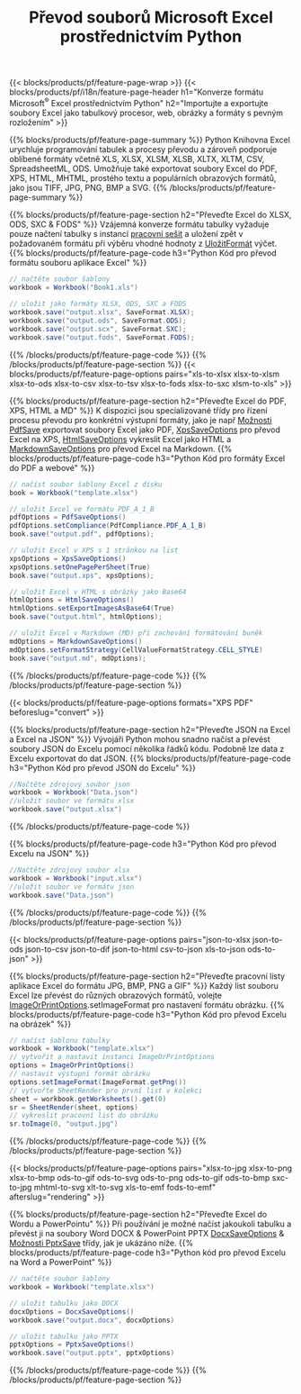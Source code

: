 ﻿---
title: Převod souborů Microsoft Excel prostřednictvím Python 
url: /cs/python/conversion/
description: Převeďte Excel XLS, XLSX, ODS, CSV do PDF, XPS, HTML, JPEG, HTML a mnoha dalších oblíbených formátů pomocí pouhých několika řádků kódu Python.
---
{{< blocks/products/pf/feature-page-wrap >}}
{{< blocks/products/pf/i18n/feature-page-header h1="Konverze formátu Microsoft<sup>&reg;</sup> Excel prostřednictvím Python" h2="Importujte a exportujte soubory Excel jako tabulkový procesor, web, obrázky a formáty s pevným rozložením" >}}

{{% blocks/products/pf/feature-page-summary %}}
Python Knihovna Excel urychluje programování tabulek a procesy převodu a zároveň podporuje oblíbené formáty včetně XLS, XLSX, XLSM, XLSB, XLTX, XLTM, CSV, SpreadsheetML, ODS. Umožňuje také exportovat soubory Excel do PDF, XPS, HTML, MHTML, prostého textu a populárních obrazových formátů, jako jsou TIFF, JPG, PNG, BMP a SVG.
{{% /blocks/products/pf/feature-page-summary %}}

{{% blocks/products/pf/feature-page-section h2="Převeďte Excel do XLSX, ODS, SXC & FODS" %}}
Vzájemná konverze formátu tabulky vyžaduje pouze načtení tabulky s instancí [pracovní sešit](https://reference.aspose.com/cells/python/asposecells.api/Workbook) a uložení zpět v požadovaném formátu při výběru vhodné hodnoty z [UložitFormát](https://reference.aspose.com/cells/python/asposecells.api/saveformat) výčet.
{{% blocks/products/pf/feature-page-code h3="Python Kód pro převod formátu souboru aplikace Excel" %}}

```cs
// načtěte soubor šablony
workbook = Workbook("Book1.xls")
  
// uložit jako formáty XLSX, ODS, SXC a FODS
workbook.save("output.xlsx", SaveFormat.XLSX);
workbook.save("output.ods", SaveFormat.ODS);
workbook.save("output.scx", SaveFormat.SXC);
workbook.save("output.fods", SaveFormat.FODS);

```
{{% /blocks/products/pf/feature-page-code %}}
{{% /blocks/products/pf/feature-page-section %}}
{{< blocks/products/pf/feature-page-options pairs="xls-to-xlsx xlsx-to-xlsm xlsx-to-ods xlsx-to-csv xlsx-to-tsv xlsx-to-fods xlsx-to-sxc xlsm-to-xls" >}}


{{% blocks/products/pf/feature-page-section h2="Převeďte Excel do PDF, XPS, HTML a MD" %}}
K dispozici jsou specializované třídy pro řízení procesu převodu pro konkrétní výstupní formáty, jako je např [Možnosti PdfSave](https://reference.aspose.com/cells/python/asposecells.api/PdfSaveOptions) exportovat soubory Excel jako PDF, [XpsSaveOptions](https://reference.aspose.com/cells/python/asposecells.api/XpsSaveOptions) pro převod Excel na XPS, [HtmlSaveOptions](https://reference.aspose.com/cells/python/asposecells.api/HtmlSaveOptions) vykreslit Excel jako HTML a [MarkdownSaveOptions](https://reference.aspose.com/cells/python/asposecells.api/MarkdownSaveOptions) pro převod Excel na Markdown. 
{{% blocks/products/pf/feature-page-code h3="Python Kód pro formáty Excel do PDF a webové" %}}

```cs
// načíst soubor šablony Excel z disku
book = Workbook("template.xlsx")

// uložit Excel ve formátu PDF_A_1_B
pdfOptions = PdfSaveOptions()
pdfOptions.setCompliance(PdfCompliance.PDF_A_1_B)
book.save("output.pdf", pdfOptions);

// uložit Excel v XPS s 1 stránkou na list
xpsOptions = XpsSaveOptions()
xpsOptions.setOnePagePerSheet(True)
book.save("output.xps", xpsOptions);

// uložit Excel v HTML s obrázky jako Base64
htmlOptions = HtmlSaveOptions()
htmlOptions.setExportImagesAsBase64(True)
book.save("output.html", htmlOptions);

// uložit Excel v Markdown (MD) při zachování formátování buněk
mdOptions = MarkdownSaveOptions()
mdOptions.setFormatStrategy(CellValueFormatStrategy.CELL_STYLE)
book.save("output.md", mdOptions);

```
{{% /blocks/products/pf/feature-page-code %}}
{{% /blocks/products/pf/feature-page-section %}}

{{< blocks/products/pf/feature-page-options formats="XPS PDF" beforeslug="convert" >}}

{{% blocks/products/pf/feature-page-section h2="Převeďte JSON na Excel a Excel na JSON" %}}
Vývojáři Python mohou snadno načíst a převést soubory JSON do Excelu pomocí několika řádků kódu. Podobně lze data z Excelu exportovat do dat JSON.
{{% blocks/products/pf/feature-page-code h3="Python Kód pro převod JSON do Excelu" %}}
```cs
//Načtěte zdrojový soubor json
workbook = Workbook("Data.json")
//uložit soubor ve formátu xlsx
workbook.save("output.xlsx")

```
{{% /blocks/products/pf/feature-page-code %}}

{{% blocks/products/pf/feature-page-code h3="Python Kód pro převod Excelu na JSON" %}}
```cs
//Načtěte zdrojový soubor xlsx
workbook = Workbook("input.xlsx")
//uložit soubor ve formátu json
workbook.save("Data.json")

```
{{% /blocks/products/pf/feature-page-code %}}
{{% /blocks/products/pf/feature-page-section %}}

{{< blocks/products/pf/feature-page-options pairs="json-to-xlsx json-to-ods json-to-csv json-to-dif json-to-html csv-to-json xls-to-json ods-to-json" >}}

{{% blocks/products/pf/feature-page-section h2="Převeďte pracovní listy aplikace Excel do formátu JPG, BMP, PNG a GIF" %}}
Každý list souboru Excel lze převést do různých obrazových formátů, volejte [ImageOrPrintOptions](https://reference.aspose.com/cells/python/asposecells.api/ImageOrPrintOptions).setImageFormat pro nastavení formátu obrázku. 
{{% blocks/products/pf/feature-page-code h3="Python Kód pro převod Excelu na obrázek" %}}
```cs
// načíst šablonu tabulky
workbook = Workbook("template.xlsx")
// vytvořit a nastavit instanci ImageOrPrintOptions
options = ImageOrPrintOptions()
// nastavit výstupní formát obrázku
options.setImageFormat(ImageFormat.getPng())
// vytvořte SheetRender pro první list v kolekci
sheet = workbook.getWorksheets().get(0)
sr = SheetRender(sheet, options)
// vykreslit pracovní list do obrázku
sr.toImage(0, "output.jpg")

```
{{% /blocks/products/pf/feature-page-code %}}
{{% /blocks/products/pf/feature-page-section %}}

{{< blocks/products/pf/feature-page-options pairs="xlsx-to-jpg xlsx-to-png xlsx-to-bmp ods-to-gif ods-to-svg ods-to-png ods-to-gif ods-to-bmp sxc-to-jpg mhtml-to-svg xlt-to-svg xls-to-emf fods-to-emf" afterslug="rendering" >}}

{{% blocks/products/pf/feature-page-section h2="Převeďte Excel do Wordu a PowerPointu" %}}
Při používání je možné načíst jakoukoli tabulku a převést ji na soubory Word DOCX & PowerPoint PPTX [DocxSaveOptions](https://reference.aspose.com/cells/python/asposecells.api/DocxSaveOptions) & [Možnosti PptxSave](https://reference.aspose.com/cells/python/asposecells.api/PptxSaveOptions) třídy, jak je ukázáno níže.
{{% blocks/products/pf/feature-page-code h3="Python kód pro převod Excelu na Word a PowerPoint" %}}
```cs
// načtěte soubor šablony
workbook = Workbook("template.xlsx")

// uložit tabulku jako DOCX
docxOptions = DocxSaveOptions()
workbook.save("output.docx", docxOptions)

// uložit tabulku jako PPTX
pptxOptions = PptxSaveOptions()
workbook.save("output.pptx", pptxOptions)

```
{{% /blocks/products/pf/feature-page-code %}}
{{% /blocks/products/pf/feature-page-section %}}